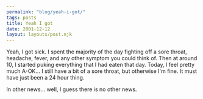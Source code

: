```yaml
---
permalink: "blog/yeah-i-got/"
tags: posts
title: Yeah I got
date: 2001-12-12
layout: layouts/post.njk
---
```


Yeah, I got sick. I spent the majority of the day fighting off a sore throat, headache, fever, and any other symptom you could think of. Then at around 10, I started puking everything that I had eaten that day. Today, I feel pretty much A-OK... I still have a bit of a sore throat, but otherwise I'm fine. It must have just been a 24 hour thing.

In other news... well, I guess there is no other news.